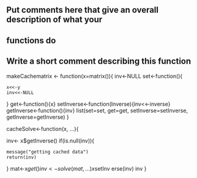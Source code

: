 ## Put comments here that give an overall description of what your
## functions do

## Write a short comment describing this function

makeCachematrix <- function(x=matrix()){
  inv<-NULL
  set<-function(){
    
    x<<-y
    inv<<-NULL
  }
  get<-function(){x}
  setInverse<-function(Inverse){inv<<-inverse}
  getInverse<-function(){inv}
  list(set=set, get=get, setInverse=setInverse, getInverse=getInverse)
}

cacheSolve<-function(x, ...){
  
  inv<- x$getInverse()
  if(is.null(inv)){
    
    message("getting cached data")
    return(inv)
    
  }
  mat<-x$get()
  inv<-solve(mat, ...)
  x$setInv
erse(inv)
  inv
}
